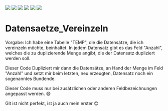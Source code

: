 ![](https://img.shields.io/github/stars/mookwi/Datansaetze_Vereinzeln.md.svg) ![](https://img.shields.io/github/forks/mookwi/Datansaetze_Vereinzeln.md.svg) ![](https://img.shields.io/github/tag/mookwi/Datansaetze_Vereinzeln.md.svg) ![](https://img.shields.io/github/release/mookwi/Datansaetze_Vereinzeln.md.svg) ![](https://img.shields.io/github/issues/mookwi/Datansaetze_Vereinzeln.md.svg) ![](https://img.shields.io/bower/v/Datansaetze_Vereinzeln.md.svg)

# Datensaetze_Vereinzeln
Vorgabe: Ich habe eine Tabelle "TEMP", die die Datensätze, die ich vereinzeln möchte, beinhaltet. 
In jedem Datensatz gibt es das Feld "Anzahl", welches die zu duplizierende Menge angibt, die der
Datensatz dupliziert werden soll.

Dieser Code Dupliziert mir dann die Datensätze, an Hand der Menge im Feld "Anzahl" und setzt mir
beim letzten, neu erzeugten, Datensatz noch ein sogenanntes Bundende.

Dieser Code muss nur bei zusätzlichen oder anderen Feldbezeichnungen angepasst werden. 😄

Git ist nicht perfekt, ist ja auch mein erster 😊
